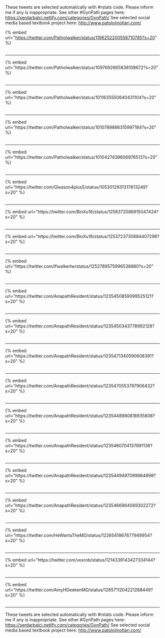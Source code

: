 

These tweets are selected automatically with #rstats code. Please inform me if any is inappropriate.
See other #GynPath pages here: https://serdarbalci.netlify.com/categories/GynPath/ 
See selected social media based textbook project here: http://www.patolojinotlari.com/

{% embed url="https://twitter.com/Patholwalker/status/1196252200558710785?s=20" %}<br>
<br>
<hr>
{% embed url="https://twitter.com/Patholwalker/status/1097692665838108672?s=20" %}<br>
<br>
<hr>
{% embed url="https://twitter.com/Patholwalker/status/1011635550640431104?s=20" %}<br>
<br>
<hr>
{% embed url="https://twitter.com/Patholwalker/status/1010789866315997184?s=20" %}<br>
<br>
<hr>
{% embed url="https://twitter.com/Patholwalker/status/1010427439606976513?s=20" %}<br>
<br>
<hr>
{% embed url="https://twitter.com/Gleason4plus5/status/1053012931317813249?s=20" %}<br>
<br>
<hr>
{% embed url="https://twitter.com/BinXu16/status/1258372086915047424?s=20" %}<br>
<br>
<hr>
{% embed url="https://twitter.com/BinXu16/status/1253723730884407296?s=20" %}<br>
<br>
<hr>
{% embed url="https://twitter.com/lfwalkerlw/status/1252789575996538880?s=20" %}<br>
<br>
<hr>
{% embed url="https://twitter.com/AnapathResident/status/1235450859099525121?s=20" %}<br>
<br>
<hr>
{% embed url="https://twitter.com/AnapathResident/status/1235450343778992128?s=20" %}<br>
<br>
<hr>
{% embed url="https://twitter.com/AnapathResident/status/1235471340590608391?s=20" %}<br>
<br>
<hr>
{% embed url="https://twitter.com/AnapathResident/status/1235470553797906432?s=20" %}<br>
<br>
<hr>
{% embed url="https://twitter.com/AnapathResident/status/1235448980818935808?s=20" %}<br>
<br>
<hr>
{% embed url="https://twitter.com/AnapathResident/status/1235460704137691136?s=20" %}<br>
<br>
<hr>
{% embed url="https://twitter.com/AnapathResident/status/1235449497099984898?s=20" %}<br>
<br>
<hr>
{% embed url="https://twitter.com/AnapathResident/status/1235466964069302272?s=20" %}<br>
<br>
<hr>
{% embed url="https://twitter.com/HeWantsTheMD/status/1226541867677949954?s=20" %}<br>
<br>
<hr>
{% embed url="https://twitter.com/voxrob/status/1214339143427334144?s=20" %}<br>
<br>
<hr>
{% embed url="https://twitter.com/AmyHDeekenMD/status/1265711204221288449?s=20" %}<br>
<br>
<hr>


These tweets are selected automatically with #rstats code. Please inform me if any is inappropriate.
See other #GynPath pages here: https://serdarbalci.netlify.com/categories/GynPath/ 
See selected social media based textbook project here: http://www.patolojinotlari.com/
